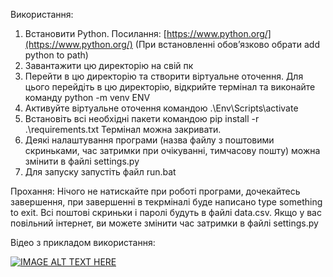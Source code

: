 Використання:
1. Встановити Python. Посилання: [https://www.python.org/](https://www.python.org/) (При встановленні обов’язково обрати add python to path)
2. Завантажити цю директорію на свій пк
3. Перейти в цю директорію та створити віртуальне оточення. Для цього перейдіть в цю директорію, відкрийте термінал та виконайте команду python -m venv ENV
4. Активуйте віртуальне оточення командою .\Env\Scripts\activate
5. Встановіть всі необхідні пакети командою pip install -r .\requirements.txt Термінал можна закривати.
6. Деякі налаштування програми (назва файлу з поштовими скриньками, час затримки при очікуванні, тимчасову пошту) можна змінити в файлі settings.py
7. Для запуску запустіть файл run.bat

Прохання: Нічого не натискайте при роботі програми, дочекайтесь завершення, при завершенні в текрміналі буде написано type something to exit. Всі поштові скриньки і паролі будуть в файлі data.csv. Якщо у вас повільний інтернет, ви можете змінити час затримки в файлі settings.py

Відео з прикладом використання:

[![IMAGE ALT TEXT HERE](https://img.youtube.com/vi/flk--AI3saA/0.jpg)](https://www.youtube.com/watch?v=flk--AI3saA)
